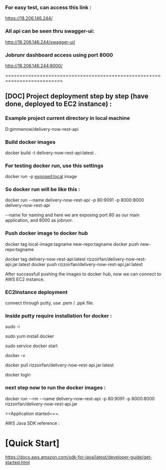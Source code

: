 ### For easy test, can access this link :

https://18.206.146.244/

### All api can be seen thru swagger-ui:

http://18.206.146.244/swagger-ui/

### Jobrunr dashboard access using port 8000

http://18.206.146.244:8000/

==========================================================================

## [DOC] Project deployment step by step (have done, deployed to EC2 instance) :

### Example project current directory in local machine

D:gimmenow/delivery-now-rest-api

### Build docker images

docker build -t delivery-now-rest-api:latest .

### For testing docker run, use this settings

docker run -p <exposed:local> image

### So docker run will be like this :

docker run --name delivery-now-rest-api -p 80:9091 -p 8000:8000 delivery-now-rest-api

--name for naming and here we are exposing port 80 as our main application, and 8000 as jobrunr.

### Push docker image to docker hub

docker tag local-image:tagname new-repo:tagname
docker push new-repo:tagname

docker tag delivery-now-rest-api:latest rizzoirfan/delivery-now-rest-api.jar:latest
docker push rizzoirfan/delivery-now-rest-api.jar:latest

After successfull pushing the images to docker hub, now we can connect to AWS EC2 instance.

### EC2Instance deployment 

connect through putty, use .pem / .ppk file.

### Inside putty require installation for docker : 


sudo -i

sudo yum install docker 

sudo service docker start

docker -v

docker pull rizzoirfan/delivery-now-rest-api.jar:latest

docker login


### next step now to run the docker images :

docker run --rm --name delivery-now-rest-api -p 80:9091 -p 8000:8000 rizzoirfan/delivery-now-rest-api.jar

==Application started===.

AWS Java SDK reference :

# [Quick Start]
https://docs.aws.amazon.com/sdk-for-java/latest/developer-guide/get-started.html
